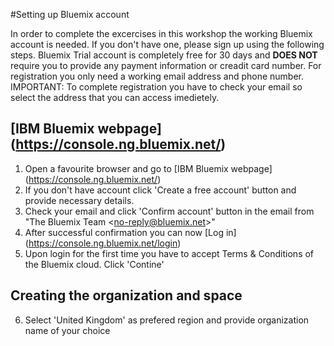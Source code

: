 #Setting up Bluemix account

In order to complete the excercises in this workshop the working Bluemix account is needed. If you don't have one, please sign up using the following steps.
Bluemix Trial account is completely free for 30 days and **DOES NOT** require you to provide any payment information or creadit card number.
For registration you only need a working email address and phone number.  
IMPORTANT: To complete registration you have to check your email so select the address that you can access imedietely.

[IBM Bluemix webpage] (https://console.ng.bluemix.net/)
---
1. Open a favourite browser and go to [IBM Bluemix webpage] (https://console.ng.bluemix.net/)
2. If you don't have account click 'Create a free account' button and provide necessary details. 
3. Check your email and click 'Confirm account' button in the email from "The Bluemix Team  \<no-reply@bluemix.net\>"
4. After successful confirmation you can now [Log in] (https://console.ng.bluemix.net/login)
5. Upon login for the first time you have to accept Terms & Conditions of the Bluemix cloud. Click 'Contine'

## Creating the organization and space
6. Select 'United Kingdom' as prefered region and provide organization name of your choice
